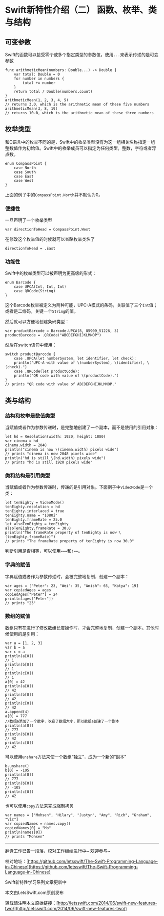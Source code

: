 # Swift新特性介绍（二） 函数、枚举、类与结构

## 可变参数

Swift的函数可以接受零个或多个指定类型的参数值，使用`...`来表示传递的是可变参数

    func arithmeticMean(numbers: Double...) -> Double {
    	var total: Double = 0
    	for number in numbers {
    		total += number
		}
		return total / Double(numbers.count)
	}
	arithmeticMean(1, 2, 3, 4, 5)
	// returns 3.0, which is the arithmetic mean of these five numbers
	arithmeticMean(3, 8, 19)
	// returns 10.0, which is the arithmetic mean of these three numbers
	
## 枚举类型

和C语言中的枚举不同的是，Swift中的枚举类型没有为这一组相关名称指定一组整数值作为初始值。Swift中的枚举成员可以指定为任何类型，整数，字符或者浮点数。

	enum CompassPoint {
	    case North
		case South
		case East
		case West
	}
	
上面的例子中的`CompassPoint.North`并不默认为0。

### 便捷性

一旦声明了一个枚举类型

	var directionToHead = CompassPoint.West
	
在修改这个枚举值的时候就可以省略枚举类名了

	directionToHead = .East
	
### 功能性

Swift中的枚举类型可以被声明为更高级的形式：

	enum Barcode {
	    case UPCA(Int, Int, Int)
	    case QRCode(String)
	}
	
这个Barcode枚举被定义为两种可能，UPC-A模式的条码，关联值了三个`Int`值；或者是二维码，关键一个`String`的值。

然后就可以方便地创建条码类型：

	var productBarcode = Barcode.UPCA(8, 85909_51226, 3)
	productBarcode = .QRCode("ABCDEFGHIJKLMNOP")
	
然后在switch语句中使用：

	switch productBarcode {
		case .UPCA(let numberSystem, let identifier, let check):
		println("UPC-A with value of \(numberSystem), \(identifier), \(check).")
		case .QRCode(let productCode):
    	println("QR code with value of \(productCode).")
	}
	// prints "QR code with value of ABCDEFGHIJKLMNOP."

## 类与结构

### 结构和枚举是数值类型

当赋值或者作为参数传递时，是完整地创建了一个副本，而不是使用的引用对象：

	let hd = Resolution(width: 1920, height: 1080)
	var cinema = hd
	cinema.width = 2048
	println("cinema is now \(cinema.width) pixels wide")
	// prints "cinema is now 2048 pixels wide"
	println("hd is still \(hd.width) pixels wide")
	// prints "hd is still 1920 pixels wide"
	
### 类和结构是引用类型

当赋值或者作为参数传递时，传递的是引用对象。下面例子中`VideoMode`是一个类：

	let tenEighty = VideoMode()
	tenEighty.resolution = hd
	tenEighty.interlaced = true
	tenEighty.name = "1080i"
	tenEighty.frameRate = 25.0
	let alsoTenEighty = tenEighty
	alsoTenEighty.frameRate = 30.0
	println("The frameRate property of tenEighty is now \(tenEighty.frameRate)")
	// prints "The frameRate property of tenEighty is now 30.0"
	
判断引用是否相等，可以使用`===`和`!==`。

### 字典的赋值

字典赋值或者作为参数传递时，会被完整地复制，创建一个副本：

	var ages = ["Peter": 23, "Wei": 35, "Anish": 65, "Katya": 19]
	var copiedAges = ages
	copiedAges["Peter"] = 24
	println(ages["Peter"])
	// prints "23"
	
### 数组的赋值

数组只有在进行了修改数组长度操作时，才会完整地复制，创建一个副本。其他时候使用的是引用：

	var a = [1, 2, 3]
	var b = a
	var c = a
	println(a[0])
	// 1
	println(b[0])
	// 1
	println(c[0])
	// 1
	a[0] = 42
	println(a[0])
	// 42
	println(b[0])
	// 42
	println(c[0])
	// 42
	a.append(4)
	a[0] = 777
	//数组a添加了一个数字，改变了数组大小，所以数组a创建了一个副本
	println(a[0])
	// 777
	println(b[0])
	// 42
	println(c[0])
	// 42
	
可以使用`unshare`方法来使一个数组“独立”，成为一个新的“副本”

	b.unshare()
	b[0] = -105
	println(a[0])
	// 777
	println(b[0])
	// -105
	println(c[0])
	// 42
	
也可以使用`copy`方法来完成强制拷贝

	var names = ["Mohsen", "Hilary", "Justyn", "Amy", "Rich", "Graham", "Vic"]
	var copiedNames = names.copy()
	copiedNames[0] = "Mo"
	println(names[0])
	// prints "Mohsen"
	
---

翻译工作已告一段落，校对工作继续进行中~ 欢迎参与~

校对地址：[https://github.com/letsswift/The-Swift-Programming-Language-in-Chinese](https://github.com/letsswift/The-Swift-Programming-Language-in-Chinese)

Swift新特性学习系列文章更新中

本文由LetsSwift.com原创发布

转载请注明本文原始链接：[http://letsswift.com/2014/06/swift-new-features-two/](http://letsswift.com/2014/06/swift-new-features-two/)